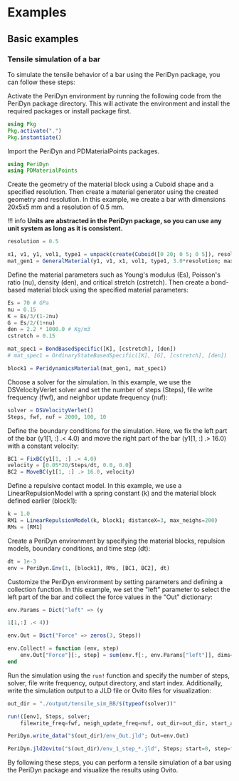 # Examples

## Basic examples

### Tensile simulation of a bar
To simulate the tensile behavior of a bar using the PeriDyn package, you can follow these steps:

Activate the PeriDyn environment by running the following code from the PeriDyn package directory. This will activate the environment and install the required packages or install package first.
```julia
using Pkg
Pkg.activate(".")
Pkg.instantiate()
```
Import the PeriDyn and PDMaterialPoints packages.
```julia
using PeriDyn
using PDMaterialPoints
```

Create the geometry of the material block using a Cuboid shape and a specified resolution. Then create a material generator using the created geometry and resolution. In this example, we create a bar with dimensions 20x5x5 mm and a resolution of 0.5 mm.

!!! info
    **Units are abstracted in the PeriDyn package, so you can use any unit system as long as it is consistent.**

```julia
resolution = 0.5

x1, v1, y1, vol1, type1 = unpack(create(Cuboid([0 20; 0 5; 0 5]), resolution=resolution))  # mm
mat_gen1 = GeneralMaterial(y1, v1, x1, vol1, type1, 3.0*resolution; max_neigh=200)
```

Define the material parameters such as Young's modulus (Es), Poisson's ratio (nu), density (den), and critical stretch (cstretch). Then create a bond-based material block using the specified material parameters:
```julia
Es = 70 # GPa
nu = 0.15
K = Es/3/(1-2nu)
G = Es/2/(1+nu)
den = 2.2 * 1000.0 # Kg/m3
cstretch = 0.15

mat_spec1 = BondBasedSpecific([K], [cstretch], [den])
# mat_spec1 = OrdinaryStateBasedSpecific([K], [G], [cstretch], [den])

block1 = PeridynamicsMaterial(mat_gen1, mat_spec1)
```

Choose a solver for the simulation. In this example, we use the DSVelocityVerlet solver and set the number of steps (Steps), file write frequency (fwf), and neighbor update frequency (nuf):
```julia
solver = DSVelocityVerlet()
Steps, fwf, nuf = 2000, 100, 10
```

Define the boundary conditions for the simulation. Here, we fix the left part of the bar (y1[1, :] .< 4.0) and move the right part of the bar (y1[1, :] .> 16.0) with a constant velocity:
```julia
BC1 = FixBC(y1[1, :] .< 4.0)
velocity = [0.05*20/Steps/dt, 0.0, 0.0]
BC2 = MoveBC(y1[1, :] .> 16.0, velocity)
```

Define a repulsive contact model. In this example, we use a LinearRepulsionModel with a spring constant (k) and the material block defined earlier (block1):
```julia
k = 1.0
RM1 = LinearRepulsionModel(k, block1; distanceX=3, max_neighs=200)
RMs = [RM1]
```

Create a PeriDyn environment by specifying the material blocks, repulsion models, boundary conditions, and time step (dt):
```julia
dt = 1e-3
env = PeriDyn.Env(1, [block1], RMs, [BC1, BC2], dt)
```

Customize the PeriDyn environment by setting parameters and defining a collection function. In this example, we set the "left" parameter to select the left part of the bar and collect the force values in the "Out" dictionary:
```julia
env.Params = Dict("left" => (y

1[1,:] .< 4))

env.Out = Dict("Force" => zeros(3, Steps))

env.Collect! = function (env, step)
    env.Out["Force"][:, step] = sum(env.f[:, env.Params["left"]], dims=2)
end
```

Run the simulation using the `run!` function and specify the number of steps, solver, file write frequency, output directory, and start index. Additionally, write the simulation output to a JLD file or Ovito files for visualization:
```julia
out_dir = "./output/tensile_sim_BB/$(typeof(solver))"

run!([env], Steps, solver;
    filewrite_freq=fwf, neigh_update_freq=nuf, out_dir=out_dir, start_at=0, ext=:jld)

PeriDyn.write_data("$(out_dir)/env_Out.jld"; Out=env.Out)

PeriDyn.jld2ovito("$(out_dir)/env_1_step_*.jld", Steps; start=0, step=fwf)
```

By following these steps, you can perform a tensile simulation of a bar using the PeriDyn package and visualize the results using Ovito.